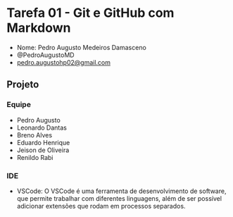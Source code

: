 # Tarefa 01 - Git e GitHub com Markdown

* Nome: Pedro Augusto Medeiros Damasceno
* @PedroAugustoMD
* pedro.augustohp02@gmail.com

## Projeto
### Equipe
* Pedro Augusto
* Leonardo Dantas
* Breno Alves
* Eduardo Henrique
* Jeison de Oliveira
* Renildo Rabi

### IDE

- VSCode: O VSCode é uma ferramenta de desenvolvimento de software, que permite trabalhar com diferentes linguagens, além de ser possível adicionar extensões que rodam em processos separados.